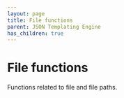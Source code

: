 ```yaml
---
layout: page
title: File functions
parent: JSON Templating Engine
has_children: true
---
```


# File functions

Functions related to file and file paths.